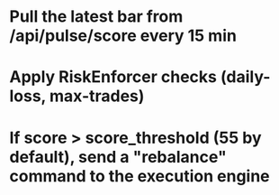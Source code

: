 # Pull the latest bar from /api/pulse/score every 15 min
# Apply RiskEnforcer checks (daily-loss, max-trades)
# If score > score_threshold (55 by default), send a "rebalance" command to the execution engine
